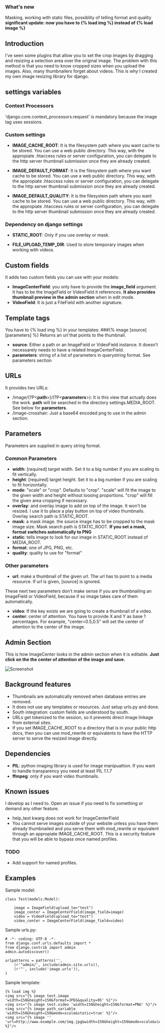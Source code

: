 ### What's new

Masking, working with static files, possiblity of telling format and quality
**significant update: now you have to {% load img %} instead of {% load image %}**

## Introduction
I've seen some plugins that allow you to set the crop images by dragging and resizing a selection area over the original image. The problem with this method is that you need to know cropped sizes when you upload the images. Also, many thumbnailers forget about videos.
This is why I created my own image resizing library for django.

## settings variables

### Context Processors

'django.core.context_processors.request' is mandatory because the image tag uses sessions.

### Custom settings

* **IMAGE_CACHE_ROOT**: It is the filesystem path where you want cache to be stored. You can use a web public directory. This way, with the appropiate .htaccess rules or server configuration, you can delegate to the http server thumbnail submission once they are already created.

* **IMAGE_DEFAULT_FORMAT**: It is the filesystem path where you want cache to be stored. You can use a web public directory. This way, with the appropiate .htaccess rules or server configuration, you can delegate to the http server thumbnail submission once they are already created.

* **IMAGE_DEFAULT_QUALITY**: It is the filesystem path where you want cache to be stored. You can use a web public directory. This way, with the appropiate .htaccess rules or server configuration, you can delegate to the http server thumbnail submission once they are already created.

### Dependency on django settings

* **STATIC_ROOT**: Only if you use overlay or mask.

* **FILE_UPLOAD_TEMP_DIR**: Used to store temporary images when working with videos.

## Custom fields
It adds two custom fields you can use with your models:

* **ImageCenterField**: you only have to provide the **image_field** argument. It has to be the ImageField or VideoField it references. **It also provides thumbnail preview in the admin section** when in edit mode.
* **VideoField**: It is just a FileField with another signature.

## Template tags
You have to {% load img %} in your templates:
###{% image [source] [parameters] %}
Returns an url that points to the thumbnail.

* **source**: Either a path or an ImageField or VideoField instance. It doesn't necessarely needs to have a related ImageCenterField.
* **parameters**: string of a list of parameters in querystring format. See parameters section

## URLs
It provides two URLs:

* /image/(?P\<**path**\>)/(?P\<**parameters**\>): It is this view that actually does the work. **path** will be searched in the directory settings.MEDIA_ROOT. See below for **parameters**.
* /image-crosshair: Just a base64 encoded png to use in the admin section.

## Parameters
Parameters are supplied in query string format.

### Common Parameters

* **width**: [required] target width. Set it to a big number if you are scaling to fit vertically.
* **height**: [required] target height. Set it to a big number if you are scaling to fit horizontally.
* **mode**: "scale" or "crop". Defaults to "crop". "scale" will fit the image to the given width and height without loosing proportions. "crop" will fill the given area cropping if necessary.
* **overlay**: and overlay image to add on top of the image. It won't be resized. I use it to place a play button on top of video thumbnails. Overlay search path is STATIC_ROOT.
* **mask**: a mask image. the source image has to be cropped to the mask image size. Mask search path is STATIC_ROOT. **If you set a mask, format switches automatically to PNG**
* **static**: tells image to look for our image in STATIC_ROOT instead of MEDIA_ROOT.
* **format**: one of JPG, PNG, etc.
* **quality**: quality to use for "format"

### Other parameters

* **url**: make a thumbnail of the given url. The url has to point to a media resource. If url is given, [source] is ignored.

These next two parameters don't make sense if you are thumbnailing an ImageField or VideoField, because if so image takes care of them automatically.

* **video**: If the key exists we are going to create a thumbnail of a video.
* **center**: center of attention. You have to provide X and Y as base 1 percentages. For example, "center=0.5,0.5" will set the center of attention to the center of the image.


## Admin Section
This is how ImageCenter looks in the admin section when it is editable. **Just click on the the center of attention of the image and save.**

![Screenshot](https://github.com/francescortiz/image/wiki/admin_section.png)

## Background features

* Thumbnails are automatically removed when database entries are removed.
* It does not use any templates or resources. Just setup urls.py and done.
* South integration: custom fields are understood by south.
* URLs get tokenized to the session, so it prevents direct image linkage from external sites.
* If you set IMAGE_CACHE_ROOT to a directory that is in your public http docs, then you can use mod_rewrite or equivalents to have the HTTP server to serve the resized image directly.

## Dependencies

* **PIL**: python imaging library is used for image manipualtion. If you want to handle transparency you need at least PIL 1.1.7
* **ffmpeg**: only if you want video thumbnails.

## Known issues
I develop as I need to. Open an issue if you need to fix something or demand any other feature.

* help_text kwarg does not work for ImageCenterField
* You cannot serve images outside of your website unless you have them already thumbnailed and you serve them with mod_rewrite or equivalent through an appropiate IMAGE_CACHE_ROOT. This is a security feature that you will be able to bypass once named profiles.

### TODO

* Add support for named profiles.

## Examples

Sample model:

    class Test(models.Model):
    
        image = ImageField(upload_to="test")
        image_center = ImageCenterField(image_field=image)
        video = VideoField(upload_to="test")
        video_center = ImageCenterField(image_field=video)

Sample urls.py:

    # -*- coding: UTF-8 -*-
    from django.conf.urls.defaults import *
    from django.contrib import admin
    admin.autodiscover()
    
    urlpatterns = patterns('',
        (r'^admin/', include(admin.site.urls)),
        (r'^', include('image.urls')),
    )

Sample template:

    {% load img %}
    <img src="{% image test.image 'width=150&height=150&format=JPEG&quality=95' %}"/>
    <img src="{% image test.video 'width=150&height=150&format=PNG' %}"/>
    <img src="{% image path_variable 'width=150&height=150&mode=scale&static=true' %}"/>
    <img src="{% image '' 'url=http://www.example.com/img.jpg&width=150&height=150&mode=scale&video=true&overlay=img/overlay.png' %}"/>

